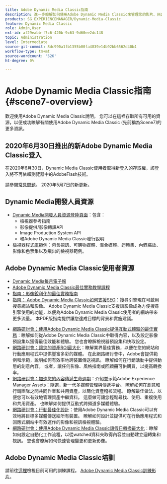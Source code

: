 ```yaml
---
title: Adobe Dynamic Media Classic指南
description: 進一步瞭解如何使用Adobe Dynamic Media Classic來管理您的影片、飛出專案等，同時參閱AEMCloud Service檔案。
products: SG_EXPERIENCEMANAGER/Dynamic-Media-Classic
feature: Dynamic Media Classic
role: Admin,User
exl-id: af29eabb-f7c6-420b-9c63-9d60ee2dc148
topic: Administration
level: Intermediate
source-git-commit: 8dc990a1fb1355b00fa4839e14b92bb6562d40b4
workflow-type: tm+mt
source-wordcount: '526'
ht-degree: 0%

---
```


# Adobe Dynamic Media Classic指南 {#scene7-overview}

歡迎使用Adobe Dynamic Media Classic說明。 您可以在這裡存取所有可用的資源，以便成功瞭解有關使用Adobe Dynamic Media Classic (先前稱為Scene7)的更多資訊。

## 2020年6月30日推出的新Adobe Dynamic Media Classic登入

在2020年6月30日，Dynamic Media Classic使用者取得新登入的存取權，該登入將不再依賴瀏覽器中的AdobeFlash技術。

請參閱[常見問題](new-ui-2020.md)。 2020年5月7日的新更新。

## Dynamic Media開發人員資源

* [Dynamic Media開發人員資源登陸頁面](https://experienceleague.adobe.com/en/docs/dynamic-media-developer-resources)：包含：
   * 檢視器參考指南
   * 影像提供/影像轉譯API
   * Image Production System API
   * 和Adobe Dynamic Media Classic發行說明
* [檢視器程式庫範例](https://landing.adobe.com/en/na/dynamic-media/ctir-2755/live-demos.html)：包含視訊、可購物媒體、混合媒體、迴轉集、內嵌縮放、影像和色票集以及飛出的檢視器範例。

## Adobe Dynamic Media Classic使用者資源

* [Dynamic Media每月電子報](dynamic-media-newsletter.md)
* [Adobe Dynamic Media Classic最佳實務教學課程](https://experienceleague.adobe.com/en/docs/experience-manager-learn/dynamic-media-classic-tutorial/overview)
* [指南：影像銳利化的最佳實務指南](/help/using/assets/s7_sharpening_images.pdf)
* [指南： Adobe Dynamic Media Classic如何支援SEO](/help/using/assets/s7_seo.pdf)：搜尋引擎現在可啟用搜尋網站和影像。 Adobe Dynamic Media Classic支援讓影像成為方便搜尋引擎使用的功能，以便為Adobe Dynamic Media Classic使用者的網站帶來更多流量。 本PDF版指南提供讓您達成目標的背景和實施建議。
<!-- * [Webinar: Best Practices for Responsive Design](http://offers.adobe.com/en/na/marketing/landings/_40458_responsive_design_live_on_demand_webinar.html): Learn practical tips on how to improve your mobile strategy. See real-world examples of responsive design in action. Create one primary asset that works across multiple devices and increase mobile performance by dynamically changing the resolution of images or the orientation of images for portrait or landscape displays. Learn how to also dynamically crop, scale, or resize images. -->
* [網路研討會：使用Adobe Dynamic Media Classic提供互動式體驗的最佳實務](https://seminars.adobeconnect.com/p7wb8ej3u6d/)：瞭解如何從Adobe Dynamic Media Classic中取得內容，以及設定影像預設集以獲得最佳效能和體驗。 您也會瞭解檢視器預設集和快取設定。
* [網路研討會：讓您的資產ROI最大化](https://adobecustomersuccess.adobeconnect.com/p5ar3hfrrec/?launcher=false&amp;fcsContent=true&amp;pbMode=normal&amp;proto=true)：瞭解業界最佳實務，以便在您的網站和行動應用程式中提供豐富多彩的媒體。 在此網路研討會中，Adobe會提供範例和示範，說明如何有效率地跨裝置傳送視訊。 瞭解如何在行銷活動中提供動態的創意內容。 或者，讓任何影像、風格指南或回顧冊可供購買，以提高轉換率。
* [網路研討會：加速您的內容傳遞生命週期](https://adobecustomersuccess.adobeconnect.com/p88ducm9pqv/)：介紹並示範Adobe Experience Manager Assets：隨選，新一代多媒體管理與傳遞平台。 瞭解如何在創意和行銷團隊之間共同作業和共用資產，以簡化資產稽核流程。 瞭解最佳做法，以便您可以有效地管理資產中繼資料。 這麼做可讓您輕鬆尋找、使用、重複使用和共用資產。 也瞭解如何提供互動式跨頻道多媒體體驗。
* [網路研討會：行動最佳化設計](https://adobecustomersuccess.adobeconnect.com/p6oqd3wydif/?launcher=false&amp;fcsContent=true&amp;pbMode=normal&amp;proto=true)：使用Adobe Dynamic Media Classic可以有效地將目標多媒體傳送給所有裝置。 瞭解如何設計並提供可在行動應用程式和回應式網站中有效運作的影像和視訊檢視體驗。
* [網路研討會：使用Adobe Dynamic Media Classic讓假日轉換最大化](https://adobecustomersuccess.adobeconnect.com/p32n1yr85c9/?proto=true)：瞭解如何設定自動化工作流程，以從watched資料夾取得內容並自動建立迴轉集和視訊。 您也會瞭解如何快速管理變更和更新影像。

## Adobe Dynamic Media Classic培訓

請前往[這裡](https://learning.adobe.com/catalog.html#product=adobe-scene7)檢視目前可用的訓練課程。
[Adobe Dynamic Media Classic訓練影片](/help/using/training-videos.md)。
